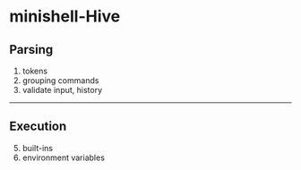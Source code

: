 # minishell-Hive

## Parsing
1. tokens
2. grouping commands
3. validate input, history
-----

## Execution

5. built-ins
6. environment variables